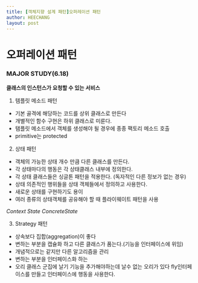 ```yaml
---
title: [객체지향 설계 패턴]오퍼레이션 패턴
author: HEECHANG
layout: post
---
```


# 오퍼레이션 패턴
### MAJOR STUDY(6.18)

**클래스의 인스턴스가 요청할 수 있는 서비스**

1. 템플릿 메소드 패턴
- 기본 골격에 해당하는 코드를 상위 클래스로 만든다
- 개별적인 함수 구현은 하위 클래스로 미룬다.
- 탬플릿 메소드에서 객체를 생성해야 될 경우에 종종 팩토리 메소드 호출
- primitive는 protected

2. 상태 패턴
- 객체의 가능한 상태 개수 만큼 다른 클래스를 만든다.
- 각 상태마다의 행동은 각 상태클래스 내부에 정의한다.
- 각 상태 클래스들은 싱글톤 패턴을 적용한다. (독자적인 다른 정보가 없는 경우)
- 상태 의존적인 행위들을 상태 객체들에서 정의하고 사용한다.
- 새로운 상태를 구현하기도 용이
- 여러 종류의 상태객체를 공유해야 할 때 플라이웨이트 패턴을 사용

*Context*
*State*
*ConcreteState*

3. Strategy 패턴
- 상속보다 집합(aggregation)이 좋다
- 변하는 부분을 캡슐화 하고 다른 클래스가 품는다.(기능을 인터페이스에 위임)
- 개념적으로는 같지만 다른 알고리즘을 관리
- 변하는 부분을 인터페이스화 하는
- 오리 클래스 군집에 날기 기능을 추가해야하는데 날수 없는 오리가 있다
   fly인터페이스를 만들고 인터페이스에 행동을 사용한다.
